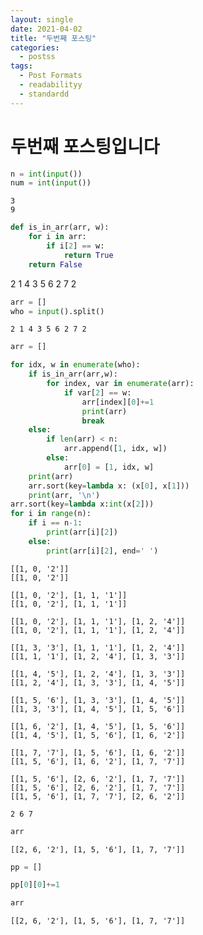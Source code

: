 ```yaml
---
layout: single
date: 2021-04-02
title: "두번째 포스팅"
categories:
  - postss
tags:
  - Post Formats
  - readabilityy
  - standardd
---
```


# 두번째 포스팅입니다

```python
n = int(input())
num = int(input())
```

    3
    9



```python
def is_in_arr(arr, w):
    for i in arr:
        if i[2] == w:
            return True
    return False
```

2 1 4 3 5 6 2 7 2


```python
arr = []
who = input().split()
```

    2 1 4 3 5 6 2 7 2



```python
arr = []
```


```python
for idx, w in enumerate(who):
    if is_in_arr(arr,w):
        for index, var in enumerate(arr):
            if var[2] == w:
                arr[index][0]+=1
                print(arr)
                break
    else:
        if len(arr) < n:
            arr.append([1, idx, w])
        else:
            arr[0] = [1, idx, w]
    print(arr)
    arr.sort(key=lambda x: (x[0], x[1]))
    print(arr, '\n')
arr.sort(key=lambda x:int(x[2]))
for i in range(n):
    if i == n-1:
        print(arr[i][2])
    else:
        print(arr[i][2], end=' ')
```

    [[1, 0, '2']]
    [[1, 0, '2']] 
    
    [[1, 0, '2'], [1, 1, '1']]
    [[1, 0, '2'], [1, 1, '1']] 
    
    [[1, 0, '2'], [1, 1, '1'], [1, 2, '4']]
    [[1, 0, '2'], [1, 1, '1'], [1, 2, '4']] 
    
    [[1, 3, '3'], [1, 1, '1'], [1, 2, '4']]
    [[1, 1, '1'], [1, 2, '4'], [1, 3, '3']] 
    
    [[1, 4, '5'], [1, 2, '4'], [1, 3, '3']]
    [[1, 2, '4'], [1, 3, '3'], [1, 4, '5']] 
    
    [[1, 5, '6'], [1, 3, '3'], [1, 4, '5']]
    [[1, 3, '3'], [1, 4, '5'], [1, 5, '6']] 
    
    [[1, 6, '2'], [1, 4, '5'], [1, 5, '6']]
    [[1, 4, '5'], [1, 5, '6'], [1, 6, '2']] 
    
    [[1, 7, '7'], [1, 5, '6'], [1, 6, '2']]
    [[1, 5, '6'], [1, 6, '2'], [1, 7, '7']] 
    
    [[1, 5, '6'], [2, 6, '2'], [1, 7, '7']]
    [[1, 5, '6'], [2, 6, '2'], [1, 7, '7']]
    [[1, 5, '6'], [1, 7, '7'], [2, 6, '2']] 
    
    2 6 7



```python
arr
```




    [[2, 6, '2'], [1, 5, '6'], [1, 7, '7']]




```python
pp = []
```


```python
pp[0][0]+=1
```


```python
arr
```




    [[2, 6, '2'], [1, 5, '6'], [1, 7, '7']]




```python

```
